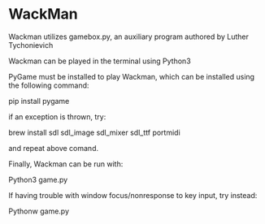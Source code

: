 # WackMan

Wackman utilizes gamebox.py, an auxiliary program authored by Luther Tychonievich

Wackman can be played in the terminal using Python3

PyGame must be installed to play Wackman, which can be installed using the following command:

pip install pygame

if an exception is thrown, try:

brew install sdl sdl_image sdl_mixer sdl_ttf portmidi

and repeat above comand.

Finally, Wackman can be run with:

Python3 game.py

If having trouble with window focus/nonresponse to key input, try instead:

Pythonw game.py
